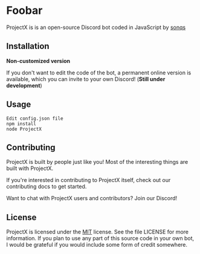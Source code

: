 # Foobar

ProjectX is is an open-source Discord bot coded in JavaScript by [sonqs](https://github.com/sonqs)

## Installation

**Non-customized version**

If you don't want to edit the code of the bot, a permanent online version is available, which you can invite to your own Discord! (**Still under development**)


## Usage

```
Edit config.json file
npm install
node ProjectX
```

## Contributing
ProjectX is built by people just like you! Most of the interesting things are built with ProjectX.

If you're interested in contributing to ProjectX itself, check out our contributing docs to get started.

Want to chat with ProjectX users and contributors? Join our Discord!


## License
ProjectX is licensed under the [MIT](https://choosealicense.com/licenses/mit/) license. See the file LICENSE for more information. If you plan to use any part of this source code in your own bot, I would be grateful if you would include some form of credit somewhere.
